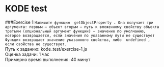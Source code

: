 # KODE test

###Exercise 1
``Напишите функцию  getObjectProperty .
  Она получает три аргумента:
  первым — объект
  вторым — путь к вложенному свойству объекта
  третьим (опциональный аргумент функции) — значение по умолчанию,
  которое возвращается, если значения по указанному пути не существует
  Функция возвращает значение указанного свойства, либо  undefined , если свойства
  не существует.
`` <br />
Путь к заданию: kode_test/exercise-1.js <br />
Оценка задачи: 1 час <br />
Примерно время выполнения: 40 минут
